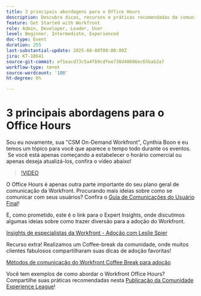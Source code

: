 ```yaml
---
title: 3 principais abordagens para o Office Hours
description: Descubra dicas, recursos e práticas recomendadas da comunidade para executar o Adobe Workfront Office Hours eficaz para impulsionar a adoção e o engajamento.
feature: Get Started with Workfront
role: Admin, Developer, Leader, User
level: Beginner, Intermediate, Experienced
doc-type: Event
duration: 255
last-substantial-update: 2025-08-08T00:00:00Z
jira: KT-18641
source-git-commit: ef1eacd73c5a4fb9cdfee730d40606ec65bab2a7
workflow-type: tm+mt
source-wordcount: '188'
ht-degree: 0%

---
```



# 3 principais abordagens para o Office Hours

Sou eu novamente, sua &quot;CSM On-Demand Workfront&quot;, Cynthia Boon e eu temos um tópico para você que aparece o tempo todo durante os eventos.  Se você está apenas começando a estabelecer o horário comercial ou apenas deseja atualizá-los, confira o vídeo abaixo! 

>[!VIDEO](https://video.tv.adobe.com/v/3470053/?learn=on&enablevpops)

O Office Hours é apenas outra parte importante do seu plano geral de comunicação da Workfront. Procurando mais ideias sobre como se comunicar com seus usuários? Confira o [Guia de Comunicações do Usuário Final](https://experienceleaguecommunities.adobe.com/t5/workfront-blogs/introducing-the-end-user-communications-cookbook/ba-p/607439)!

E, como prometido, este é o link para o Expert Insights, onde discutimos algumas ideias sobre como trazer diversão para a adoção do Workfront. 

[Insights de especialistas da Workfront - Adoção com Leslie Spier](https://experienceleaguecommunities.adobe.com/t5/workfront-discussions/video-august-2023-workfront-expert-insights-adoption-with-leslie/m-p/613314#M2588)

Recurso extra! Realizamos um Coffee-break da comunidade, onde muitos clientes fabulosos compartilharam suas dicas de adoção favoritas! 

[Métodos de comunicação do Workfront Coffee Break para adoção](https://experienceleaguecommunities.adobe.com/t5/workfront-events/workfront-coffee-break-10-26-8-30am-9-30am-pdt-communication/ev-p/621879)

Você tem exemplos de como abordar o Workfront Office Hours? Compartilhe suas práticas recomendadas nesta [Publicação da Comunidade Experience League](https://experienceleaguecommunities.adobe.com/t5/workfront-discussions/video-top-3-approaches-to-office-hours/td-p/713391)!


